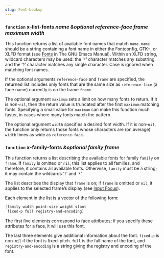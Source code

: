 ```yaml
---
slug: Font-Lookup
---
```


### <span className="tag function">`function`</span> **x-list-fonts** *name \&optional reference-face frame maximum width*

This function returns a list of available font names that match `name`. `name` should be a string containing a font name in either the Fontconfig, GTK+, or XLFD format (see [Fonts](https://www.gnu.org/software/emacs/manual/html_mono/emacs.html#Fonts) in The GNU Emacs Manual). Within an XLFD string, wildcard characters may be used: the ‘`*`’ character matches any substring, and the ‘`?`’ character matches any single character. Case is ignored when matching font names.

If the optional arguments `reference-face` and `frame` are specified, the returned list includes only fonts that are the same size as `reference-face` (a face name) currently is on the frame `frame`.

The optional argument `maximum` sets a limit on how many fonts to return. If it is non-`nil`, then the return value is truncated after the first `maximum` matching fonts. Specifying a small value for `maximum` can make this function much faster, in cases where many fonts match the pattern.

The optional argument `width` specifies a desired font width. If it is non-`nil`, the function only returns those fonts whose characters are (on average) `width` times as wide as `reference-face`.

### <span className="tag function">`function`</span> **x-family-fonts** *\&optional family frame*

This function returns a list describing the available fonts for family `family` on `frame`. If `family` is omitted or `nil`, this list applies to all families, and therefore, it contains all available fonts. Otherwise, `family` must be a string; it may contain the wildcards ‘`?`’ and ‘`*`’.

The list describes the display that `frame` is on; if `frame` is omitted or `nil`, it applies to the selected frame’s display (see [Input Focus](/docs/elisp/Input-Focus)).

Each element in the list is a vector of the following form:

```lisp
[family width point-size weight slant
 fixed-p full registry-and-encoding]
```

The first five elements correspond to face attributes; if you specify these attributes for a face, it will use this font.

The last three elements give additional information about the font. `fixed-p` is non-`nil` if the font is fixed-pitch. `full` is the full name of the font, and `registry-and-encoding` is a string giving the registry and encoding of the font.
